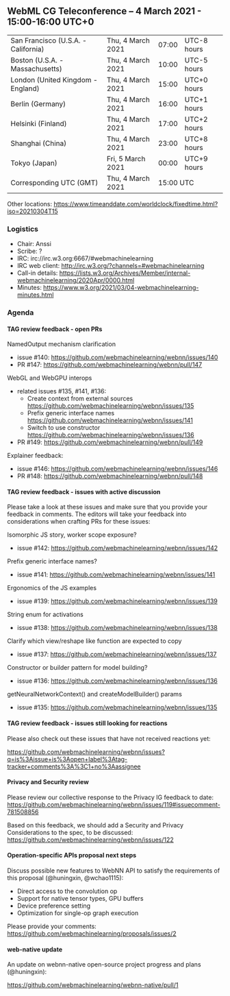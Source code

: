 ## WebML CG Teleconference – 4 March 2021 - 15:00-16:00 UTC+0

<table>
<tr><td> San Francisco (U.S.A. - California) <td> Thu, 4 March 2021 <td> 07:00 <td> UTC-8 hours
<tr><td> Boston (U.S.A. - Massachusetts) <td> Thu, 4 March 2021 <td> 10:00 <td> UTC-5 hours
<tr><td> London (United Kingdom - England) <td> Thu, 4 March 2021 <td> 15:00 <td> UTC+0 hours
<tr><td> Berlin (Germany) <td> Thu, 4 March 2021 <td> 16:00 <td> UTC+1 hours
<tr><td> Helsinki (Finland) <td> Thu, 4 March 2021 <td> 17:00 <td> UTC+2 hours
<tr><td> Shanghai (China) <td> Thu, 4 March 2021 <td> 23:00 <td> UTC+8 hours
<tr><td> Tokyo (Japan) <td> Fri, 5 March 2021 <td> 00:00 <td> UTC+9 hours
<tr><td> Corresponding UTC (GMT) <td> Thu, 4 March 2021 <td colspan=2> 15:00 UTC
</table>

Other locations: https://www.timeanddate.com/worldclock/fixedtime.html?iso=20210304T15

### Logistics

* Chair: Anssi
* Scribe: ?
* IRC: irc://irc.w3.org:6667/#webmachinelearning
* IRC web client: http://irc.w3.org/?channels=#webmachinelearning
* Call-in details: https://lists.w3.org/Archives/Member/internal-webmachinelearning/2020Apr/0000.html
* Minutes: https://www.w3.org/2021/03/04-webmachinelearning-minutes.html

### Agenda


#### TAG review feedback - open PRs

NamedOutput mechanism clarification 
- issue #140: https://github.com/webmachinelearning/webnn/issues/140
- PR #147: https://github.com/webmachinelearning/webnn/pull/147

WebGL and WebGPU interops
- related issues #135, #141, #136:
  - Create context from external sources https://github.com/webmachinelearning/webnn/issues/135
  - Prefix generic interface names https://github.com/webmachinelearning/webnn/issues/141
  - Switch to use constructor https://github.com/webmachinelearning/webnn/issues/136
- PR #149: https://github.com/webmachinelearning/webnn/pull/149

Explainer feedback:
- issue #146: https://github.com/webmachinelearning/webnn/issues/146
- PR #148: https://github.com/webmachinelearning/webnn/pull/148


#### TAG review feedback - issues with active discussion

Please take a look at these issues and make sure that you provide your feedback in comments. The editors will take your feedback into considerations when crafting PRs for these issues:

Isomorphic JS story, worker scope exposure?
- issue #142: https://github.com/webmachinelearning/webnn/issues/142

Prefix generic interface names?
- issue #141: https://github.com/webmachinelearning/webnn/issues/141

Ergonomics of the JS examples
- issue #139: https://github.com/webmachinelearning/webnn/issues/139

String enum for activations
- issue #138: https://github.com/webmachinelearning/webnn/issues/138

Clarify which view/reshape like function are expected to copy
- issue #137: https://github.com/webmachinelearning/webnn/issues/137

Constructor or builder pattern for model building?
- issue #136: https://github.com/webmachinelearning/webnn/issues/136

getNeuralNetworkContext() and createModelBuilder() params
- issue #135: https://github.com/webmachinelearning/webnn/issues/135


#### TAG review feedback - issues still looking for reactions

Please also check out these issues that have not received reactions yet:

https://github.com/webmachinelearning/webnn/issues?q=is%3Aissue+is%3Aopen+label%3Atag-tracker+comments%3A%3C1+no%3Aassignee


#### Privacy and Security review

Please review our collective response to the Privacy IG feedback to date:
https://github.com/webmachinelearning/webnn/issues/119#issuecomment-781508856

Based on this feedback, we should add a Security and Privacy Considerations to the spec, to be discussed:
https://github.com/webmachinelearning/webnn/issues/122


#### Operation-specific APIs proposal next steps

Discuss possible new features to WebNN API to satisfy the requirements of this proposal (@huningxin, @wchao1115):

- Direct access to the convolution op
- Support for native tensor types, GPU buffers
- Device preference setting
- Optimization for single-op graph execution

Please provide your comments: https://github.com/webmachinelearning/proposals/issues/2


#### web-native update

An update on webnn-native open-source project progress and plans (@huningxin):

https://github.com/webmachinelearning/webnn-native/pull/1
